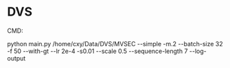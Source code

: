 # DVS

CMD:

python main.py /home/cxy/Data/DVS/MVSEC --simple -m.2 --batch-size 32 -f 50 --with-gt --lr 2e-4  -s0.01 --scale 0.5 --sequence-length 7 --log-output

